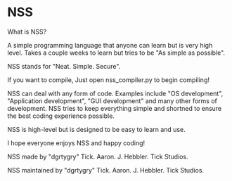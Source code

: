 # NSS
What is NSS?

A simple programming language that anyone can learn but is very high level. Takes a couple weeks to learn but tries to be "As simple as possible".

NSS stands for "Neat. Simple. Secure".

If you want to compile, Just open nss_compiler.py to begin compiling!

NSS can deal with any form of code. Examples include "OS development", "Application development", "GUI development" and many other forms of development. NSS tries to keep everything simple and shortned to ensure the best coding experience possible.

NSS is high-level but is designed to be easy to learn and use.

I hope everyone enjoys NSS and happy coding!

NSS made by "dgrtygry" Tick. Aaron. J. Hebbler. Tick Studios.

NSS maintained by "dgrtygry" Tick. Aaron. J. Hebbler. Tick Studios.
